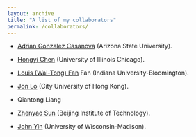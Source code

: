 ```yaml
---
layout: archive
title: "A list of my collaborators"
permalink: /collaborators/
---
```


* [Adrian Gonzalez Casanova](https://search.asu.edu/profile/5115356) (Arizona State University).
* [Hongyi Chen](https://hchen238.people.uic.edu/) (University of Illinois Chicago).
* [Louis (Wai-Tong) Fan](https://sites.google.com/site/louisfanmath/home) Fan (Indiana University-Bloomington).
* [Jon Lo](http://personal.cityu.edu.hk/wingclo/)  (City University of Hong Kong).
* Qiantong Liang
* [Zhenyao Sun](https://zhenyao-sun.github.io/) (Beijing Institute of Technology).

* [John Yin](https://yinlab.discovery.wisc.edu/john-yin/) (University of Wisconsin-Madison).


